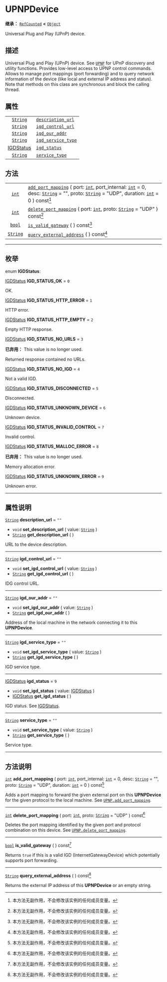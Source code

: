 <!-- ⚠ 请勿编辑本文件 ⚠ -->
<!-- 本文档使用脚本从 WeDot 引擎源码仓库生成。 -->
<!-- 生成脚本：https://github.com/WeDot-Engine/WeDot/tree/4.3/doc/tools/make_md.py； -->
<!-- 原文件：https://github.com/WeDot-Engine/WeDot/tree/4.3/modules/upnp/doc_classes/UPNPDevice.xml。 -->

<div id="_class_upnpdevice"></div>

# UPNPDevice

**继承：** [`RefCounted`](class_refcounted.md) **<** [`Object`](class_object.md)

Universal Plug and Play (UPnP) device.

## 描述

Universal Plug and Play (UPnP) device. See [`UPNP`](class_upnp.md) for UPnP discovery and utility functions. Provides low-level access to UPNP control commands. Allows to manage port mappings (port forwarding) and to query network information of the device (like local and external IP address and status). Note that methods on this class are synchronous and block the calling thread.

## 属性

|||
|:-:|:--|
| [`String`](class_string.md)             | [`description_url`](#class_upnpdevice_property_description_url)   | ``""`` |
| [`String`](class_string.md)             | [`igd_control_url`](#class_upnpdevice_property_igd_control_url)   | ``""`` |
| [`String`](class_string.md)             | [`igd_our_addr`](#class_upnpdevice_property_igd_our_addr)         | ``""`` |
| [`String`](class_string.md)             | [`igd_service_type`](#class_upnpdevice_property_igd_service_type) | ``""`` |
| [IGDStatus](#enum_upnpdevice_igdstatus) | [`igd_status`](#class_upnpdevice_property_igd_status)             | ``9``  |
| [`String`](class_string.md)             | [`service_type`](#class_upnpdevice_property_service_type)         | ``""`` |

## 方法

|||
|:-:|:--|
| [`int`](class_int.md)       | [`add_port_mapping`](#class_upnpdevice_method_add_port_mapping) ( port: [`int`](class_int.md), port_internal: [`int`](class_int.md) = 0, desc: [`String`](class_string.md) = "", proto: [`String`](class_string.md) = "UDP", duration: [`int`](class_int.md) = 0 ) const[^const] |
| [`int`](class_int.md)       | [`delete_port_mapping`](#class_upnpdevice_method_delete_port_mapping) ( port: [`int`](class_int.md), proto: [`String`](class_string.md) = "UDP" ) const[^const]                                                                                                                  |
| [`bool`](class_bool.md)     | [`is_valid_gateway`](#class_upnpdevice_method_is_valid_gateway) ( ) const[^const]                                                                                                                                                                                                |
| [`String`](class_string.md) | [`query_external_address`](#class_upnpdevice_method_query_external_address) ( ) const[^const]                                                                                                                                                                                    |

<!-- rst-class:: classref-section-separator -->

---

## 枚举

<div id="_class_enum_upnpdevice_igdstatus"></div>

enum **IGDStatus**: <div id="enum_upnpdevice_igdstatus"></div>

<div id="_class_upnpdevice_constant_igd_status_ok"></div>

[IGDStatus](#enum_upnpdevice_igdstatus) **IGD_STATUS_OK** = ``0``

OK.

<div id="_class_upnpdevice_constant_igd_status_http_error"></div>

[IGDStatus](#enum_upnpdevice_igdstatus) **IGD_STATUS_HTTP_ERROR** = ``1``

HTTP error.

<div id="_class_upnpdevice_constant_igd_status_http_empty"></div>

[IGDStatus](#enum_upnpdevice_igdstatus) **IGD_STATUS_HTTP_EMPTY** = ``2``

Empty HTTP response.

<div id="_class_upnpdevice_constant_igd_status_no_urls"></div>

[IGDStatus](#enum_upnpdevice_igdstatus) **IGD_STATUS_NO_URLS** = ``3``

**已弃用：** This value is no longer used.

Returned response contained no URLs.

<div id="_class_upnpdevice_constant_igd_status_no_igd"></div>

[IGDStatus](#enum_upnpdevice_igdstatus) **IGD_STATUS_NO_IGD** = ``4``

Not a valid IGD.

<div id="_class_upnpdevice_constant_igd_status_disconnected"></div>

[IGDStatus](#enum_upnpdevice_igdstatus) **IGD_STATUS_DISCONNECTED** = ``5``

Disconnected.

<div id="_class_upnpdevice_constant_igd_status_unknown_device"></div>

[IGDStatus](#enum_upnpdevice_igdstatus) **IGD_STATUS_UNKNOWN_DEVICE** = ``6``

Unknown device.

<div id="_class_upnpdevice_constant_igd_status_invalid_control"></div>

[IGDStatus](#enum_upnpdevice_igdstatus) **IGD_STATUS_INVALID_CONTROL** = ``7``

Invalid control.

<div id="_class_upnpdevice_constant_igd_status_malloc_error"></div>

[IGDStatus](#enum_upnpdevice_igdstatus) **IGD_STATUS_MALLOC_ERROR** = ``8``

**已弃用：** This value is no longer used.

Memory allocation error.

<div id="_class_upnpdevice_constant_igd_status_unknown_error"></div>

[IGDStatus](#enum_upnpdevice_igdstatus) **IGD_STATUS_UNKNOWN_ERROR** = ``9``

Unknown error.

<!-- rst-class:: classref-section-separator -->

---

## 属性说明

<div id="_class_upnpdevice_property_description_url"></div>

[`String`](class_string.md) **description_url** = ``""`` <div id="class_upnpdevice_property_description_url"></div>

- `void` **set_description_url** ( value: [`String`](class_string.md) )
- [`String`](class_string.md) **get_description_url** ( )

URL to the device description.

<!-- rst-class:: classref-item-separator -->

---

<div id="_class_upnpdevice_property_igd_control_url"></div>

[`String`](class_string.md) **igd_control_url** = ``""`` <div id="class_upnpdevice_property_igd_control_url"></div>

- `void` **set_igd_control_url** ( value: [`String`](class_string.md) )
- [`String`](class_string.md) **get_igd_control_url** ( )

IDG control URL.

<!-- rst-class:: classref-item-separator -->

---

<div id="_class_upnpdevice_property_igd_our_addr"></div>

[`String`](class_string.md) **igd_our_addr** = ``""`` <div id="class_upnpdevice_property_igd_our_addr"></div>

- `void` **set_igd_our_addr** ( value: [`String`](class_string.md) )
- [`String`](class_string.md) **get_igd_our_addr** ( )

Address of the local machine in the network connecting it to this **UPNPDevice**.

<!-- rst-class:: classref-item-separator -->

---

<div id="_class_upnpdevice_property_igd_service_type"></div>

[`String`](class_string.md) **igd_service_type** = ``""`` <div id="class_upnpdevice_property_igd_service_type"></div>

- `void` **set_igd_service_type** ( value: [`String`](class_string.md) )
- [`String`](class_string.md) **get_igd_service_type** ( )

IGD service type.

<!-- rst-class:: classref-item-separator -->

---

<div id="_class_upnpdevice_property_igd_status"></div>

[IGDStatus](#enum_upnpdevice_igdstatus) **igd_status** = ``9`` <div id="class_upnpdevice_property_igd_status"></div>

- `void` **set_igd_status** ( value: [IGDStatus](#enum_upnpdevice_igdstatus) )
- [IGDStatus](#enum_upnpdevice_igdstatus) **get_igd_status** ( )

IGD status. See [IGDStatus](#enum_upnpdevice_igdstatus).

<!-- rst-class:: classref-item-separator -->

---

<div id="_class_upnpdevice_property_service_type"></div>

[`String`](class_string.md) **service_type** = ``""`` <div id="class_upnpdevice_property_service_type"></div>

- `void` **set_service_type** ( value: [`String`](class_string.md) )
- [`String`](class_string.md) **get_service_type** ( )

Service type.

<!-- rst-class:: classref-section-separator -->

---

## 方法说明

<div id="_class_upnpdevice_method_add_port_mapping"></div>

[`int`](class_int.md) **add_port_mapping** ( port: [`int`](class_int.md), port_internal: [`int`](class_int.md) = 0, desc: [`String`](class_string.md) = "", proto: [`String`](class_string.md) = "UDP", duration: [`int`](class_int.md) = 0 ) const[^const]<div id="class_upnpdevice_method_add_port_mapping"></div>

Adds a port mapping to forward the given external port on this **UPNPDevice** for the given protocol to the local machine. See [`UPNP.add_port_mapping`](#class_upnp_method_add_port_mapping).

<!-- rst-class:: classref-item-separator -->

---

<div id="_class_upnpdevice_method_delete_port_mapping"></div>

[`int`](class_int.md) **delete_port_mapping** ( port: [`int`](class_int.md), proto: [`String`](class_string.md) = "UDP" ) const[^const]<div id="class_upnpdevice_method_delete_port_mapping"></div>

Deletes the port mapping identified by the given port and protocol combination on this device. See [`UPNP.delete_port_mapping`](#class_upnp_method_delete_port_mapping).

<!-- rst-class:: classref-item-separator -->

---

<div id="_class_upnpdevice_method_is_valid_gateway"></div>

[`bool`](class_bool.md) **is_valid_gateway** ( ) const[^const]<div id="class_upnpdevice_method_is_valid_gateway"></div>

Returns `true` if this is a valid IGD (InternetGatewayDevice) which potentially supports port forwarding.

<!-- rst-class:: classref-item-separator -->

---

<div id="_class_upnpdevice_method_query_external_address"></div>

[`String`](class_string.md) **query_external_address** ( ) const[^const]<div id="class_upnpdevice_method_query_external_address"></div>

Returns the external IP address of this **UPNPDevice** or an empty string.

[^virtual]: 本方法通常需要用户覆盖才能生效。
[^const]: 本方法无副作用，不会修改该实例的任何成员变量。
[^vararg]: 本方法除了能接受在此处描述的参数外，还能够继续接受任意数量的参数。
[^constructor]: 本方法用于构造某个类型。
[^static]: 调用本方法无需实例，可直接使用类名进行调用。
[^operator]: 本方法描述的是使用本类型作为左操作数的有效运算符。
[^bitfield]: 这个值是由下列位标志构成位掩码的整数。
[^void]: 无返回值。
